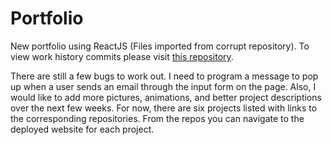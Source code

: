# Portfolio
New portfolio using ReactJS (Files imported from corrupt repository). To view work history commits please visit <a href="https://github.com/journeycruz/Portfolio">this repository</a>.

There are still a few bugs to work out. I need to program a message to pop up when a user sends an email through the input form on the page. Also, I would like to add more pictures, animations, and better project descriptions over the next few weeks. For now, there are six projects listed with links to the corresponding repositories. From the repos you can navigate to the deployed website for each project. 

